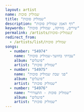 ```yaml
---
layout: artist
name: שמוליק סוכות
title: "שמוליק סוכות"
description: "דף האמן שמוליק סוכות"
keywords: "שירים, מוזיקה, שמוליק סוכות"
permalink: /artists/שמוליק-סוכות/
redirect_from:
  - /artists/list/שמוליק סוכות
songs:
  - number: "54974"
    name: "עברתי בחושך-שמוליק סוכות"
    album: "סינגלים"
    artist: "שמוליק סוכות"
  - number: "54975"
    name: "פני שבת שמוליק סוכות"
    album: "סינגלים"
    artist: "שמוליק סוכות"
  - number: "54976"
    name: "שמוליק סוכות - התעוררי"
    album: "סינגלים"
    artist: "שמוליק סוכות"
---
```

